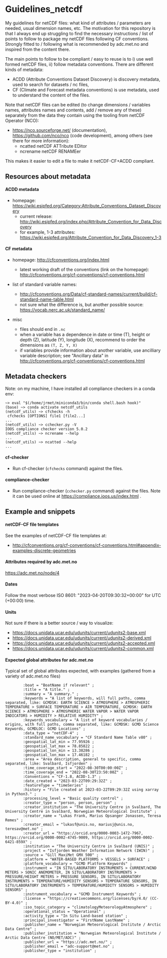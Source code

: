 # Guidelines_netcdf

My guidelines for netCDF files: what kind of attributes / parameters are needed, usual dimension names, etc. The motivation for this repository is that I always end up struggling to find the necessary instructions / list of points to follow to package my netCDF files following CF conventions. Strongly fitted to / following what is recommended by adc.met.no and inspired from the content there.

The main points to follow to be compliant / easy to reuse is to i) use well formed netCDF files, ii) follow metadata conventions. There are different kinds of metadata:

- ACDD (Attribute Conventions Dataset Discovery) is discovery metadata, used to search for datasets / nc files,
- CF (Climate and Forecast metadata conventions) is use metadata, used to understand the content of the files.

Note that netCDF files can be edited (to change dimensions / variables names, attributes names and contents, add / remove any of these) separately from the data they contain using the tooling from netCDF Operator (NCO):

- https://nco.sourceforge.net/ (documentation), https://github.com/nco/nco (code development), among others (see there for more information):
  - ncatted netCDF ATTribute EDitor
  - ncrename netCDF RENAMEer

This makes it easier to edit a file to make it netCDF-CF+ACDD compliant.

## Resources about metadata

#### ACDD metadata

- homepage: https://wiki.esipfed.org/Category:Attribute_Conventions_Dataset_Discovery
  - current release: http://wiki.esipfed.org/index.php/Attribute_Convention_for_Data_Discovery
  - for example, 1-3 attributes: https://wiki.esipfed.org/Attribute_Convention_for_Data_Discovery_1-3

#### CF metadata

- homepage: http://cfconventions.org/index.html
  - latest working draft of the conventions (link on the homepage): http://cfconventions.org/cf-conventions/cf-conventions.html

- list of standard variable names:
  - http://cfconventions.org/Data/cf-standard-names/current/build/cf-standard-name-table.html
  - not sure what the difference is, but another possible source: https://vocab.nerc.ac.uk/standard_name/

- misc
  - files should end in ```.nc```
  - when a variable has a dependence in date or time (T), height or depth (Z), latitude (Y), longitude (X), recommend to order the dimensions as ```(T, Z, Y, X)```
  - if variables provide information about another variable, use ancilliary variable description; see "Ancillary data" in http://cfconventions.org/cf-conventions/cf-conventions.html

## Metadata checkers

Note: on my machine, I have installed all compliance checkers in a conda env:

```
~> eval "$(/home/jrmet/miniconda3/bin/conda shell.bash hook)"
(base) ~> conda activate netcdf_utils
(netcdf_utils) ~> cfchecks -h
 cfchecks [OPTIONS] file1 [file2...]
...
(netcdf_utils) ~> cchecker.py -V
IOOS compliance checker version 5.0.2
(netcdf_utils) ~> ncrename --help
...
(netcdf_utils) ~> ncatted --help
...
```

#### cf-checker

- Run cf-checker (```cfchecks``` command) against the files.

#### compliance-checker

- Run compliance-checker (```cchecker.py``` command) against the files. Note it can be used online at https://compliance.ioos.us/index.html .

## Example and snippets

#### netCDF-CF file templates

See the examples of netCDF-CF file templates at:

- http://cfconventions.org/cf-conventions/cf-conventions.html#appendix-examples-discrete-geometries

#### Attributes **required** by adc.met.no

https://adc.met.no/node/4

#### Dates

Follow the most verbose ISO 8601: "2023-04-20T09:30:32+00:00" for UTC (+00:00) time.

#### Units

Not sure if there is a better source / way to visualize:

- https://docs.unidata.ucar.edu/udunits/current/udunits2-base.xml
- https://docs.unidata.ucar.edu/udunits/current/udunits2-derived.xml
- https://docs.unidata.ucar.edu/udunits/current/udunits2-accepted.xml
- https://docs.unidata.ucar.edu/udunits/current/udunits2-common.xml

#### Expected global attributes for adc.met.no

Typical set of global attributes expected, with examples (gathered from a variety of adc.met.no files)

```
		:boat = "BoatName if relevant" ;
		:title = "A title." ;
		:summary = "A summary." ;
		:keywords = "A list of keywords, will full paths, comma separated, like: GCMDSK: EARTH SCIENCE > ATMOSPHERE > ATMOSPHERIC TEMPERATURE > SURFACE TEMPERATURE > AIR TEMPERATURE, GCMDSK: EARTH SCIENCE > ATMOSPHERE > ATMOSPHERIC WATER VAPOR > WATER VAPOR INDICATORS > HUMIDITY > RELATIVE HUMIDITY" ;
		:keywords_vocabulary = "A list of keyword vocabularies / origins, with full paths, comma separated, like: GCMDSK: GCMD Science Keywords, GCMDLOC: GCMD Locations" ;
		:data_type = "netCDF-4" ;
		:standard_name_vocabulary = "CF Standard Name Table v80" ;
		:geospatial_lat_min = 77.95926 ;
		:geospatial_lat_max = 78.85822 ;
		:geospatial_lon_min = 13.38286 ;
		:geospatial_lon_max = 17.46182 ;
		:area = "Area description, general to specific, comma separated, like: Svalbard, Isfjorden" ;
		:time_coverage_start = "2022-08-30T00:00:00Z" ;
		:time_coverage_end = "2022-08-30T23:50:00Z" ;
		:Conventions = "CF-1.8, ACDD-1.3" ;
		:date_created = "2023-03-22T09:29:32Z" ;
		:featureType = "timeSeries" ;
		:history = "File created at 2023-03-22T09:29:32Z using xarray in Python3." ;
		:processing_level = "Basic quality control" ;
		:creator_type = "person, person, person" ;
		:creator_institution = "The University Centre in Svalbard, The University Centre in Svalbard, Norwegian Meteorological Institute" ;
		:creator_name = "Lukas Frank, Marius Opsanger Jonassen, Teresa Remes" ;
		:creator_email = "lukasf@unis.no, mariusj@unis.no, teresav@met.no" ;
		:creator_url = "https://orcid.org/0000-0003-1472-7967, https://orcid.org/0000-0002-4745-9009, https://orcid.org/0000-0002-6421-859X" ;
		:institution = "The University Centre in Svalbard (UNIS)" ;
		:project = "Isfjorden Weather Information Network (IWIN)" ;
		:source = "Gill MaxiMet GMX 500" ;
		:platform = "WATER-BASED PLATFORMS > VESSELS > SURFACE" ;
		:platform_vocabulary = "GCMD Platform Keywords" ;
		:instrument = "IN SITU/LABORATORY INSTRUMENTS > CURRENT/WIND METERS > SONIC ANEMOMETER, IN SITU/LABORATORY INSTRUMENTS > PRESSURE/HEIGHT METERS > PRESSURE SENSORS, IN SITU/LABORATORY INSTRUMENTS > TEMPERATURE/HUMIDITY SENSORS > TEMPERATURE SENSORS, IN SITU/LABORATORY INSTRUMENTS > TEMPERATURE/HUMIDITY SENSORS > HUMIDITY SENSORS" ;
		:instrument_vocabulary = "GCMD Instrument Keywords" ;
		:license = "https://creativecommons.org/licenses/by/4.0/ (CC-BY-4.0)" ;
		:iso_topic_category = "climatologyMeteorologyAtmosphere" ;
		:operational_status = "Operational" ;
		:activity_type = "In Situ Land-based station" ;
		:principal_investigator = "FirstName LastName" ;
		:publisher_name = "Norwegian Meteorological Institute / Arctic Data Centre" ;
		:publisher_institution = "Norwegian Meteorological Institute / Arctic Data Centre (NO/MET/ADC)" ;
		:publisher_url = "https://adc.met.no/" ;
		:publisher_email = "adc-support@met.no" ;
		:publisher_type = "institution" ;
```
